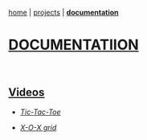 [home](README.md) | [projects](projects.md) | **[documentation](documentation.md)**

# **[DOCUMENTATIION](https://github.com/pptbasyurt/pelinbasyurt/tree/main/Resources)**

<br>

## [Videos](https://github.com/pptbasyurt/pelinbasyurt/tree/main/Projects/Block_Coding)

- *[Tic-Tac-Toe](https://github.com/pptbasyurt/pelinbasyurt/blob/main/Resources/scratch%20explanation%20video.mov)*
  
- *[X-O-X grid](https://github.com/pptbasyurt/pelinbasyurt/blob/main/Resources/swift%20xox%20explanation.MOV)*
